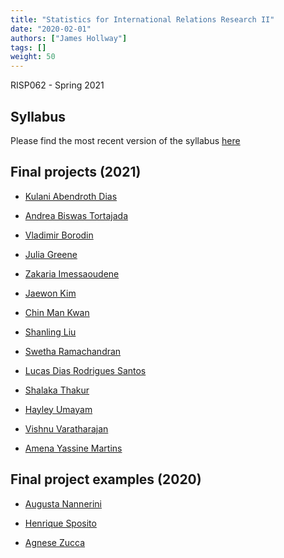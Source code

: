 ```yaml
---
title: "Statistics for International Relations Research II"
date: "2020-02-01"
authors: ["James Hollway"]
tags: []
weight: 50
---
```


RISP062 - Spring 2021

## Syllabus

Please find the most recent version of the syllabus [here](RISP062_Syllabus_2021-05-11.pdf)

## Final projects (2021)

- [Kulani Abendroth Dias](/post/AbendrothDias)

- [Andrea Biswas Tortajada](/post/Biswas)

- [Vladimir Borodin](/post/Borodin)

- [Julia Greene](/post/Greene)

- [Zakaria Imessaoudene](/post/Imessaoudene)

- [Jaewon Kim](/post/Kim)

- [Chin Man Kwan](https://kwanchmn.github.io/projects/ICT_governance_mixed_effects.html)

- [Shanling Liu](/post/Liu)

- [Swetha Ramachandran](/post/Ramachandran)

- [Lucas Dias Rodrigues Santos](/post/Santos)

- [Shalaka Thakur](/post/Thakur)

- [Hayley Umayam](/post/Umayam)

- [Vishnu Varatharajan](/post/Varatharajan)

- [Amena Yassine Martins](/post/Yassine)

## Final project examples (2020)

- [Augusta Nannerini](/post/Nannerini/)

- [Henrique Sposito](/post/Sposito/)

- [Agnese Zucca](/post/Zucca/)
